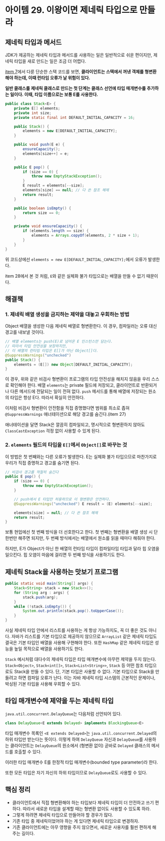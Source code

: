 # 아이템 29. 이왕이면 제네릭 타입으로 만들라

## 제네릭 타입과 메서드

JDK가 제공하는 제네릭 타입과 메서드를 사용하는 일은 일반적으로 쉬운 편이지만, 제네릭 타입을 새로 만드는 일은 조금 더 어렵다.

[item 7](../chapter02/item07.md)에서 다룬 단순한 스택 코드를 보면, **클라이언트는 스택에서 꺼낸 객체를 형변환해야 하는데, 이때 런타임 오류가 날 위험이 있다.**

**일반 클래스를 제네릭 클래스로 만드는 첫 단계는 클래스 선언에 타입 매개변수를 추가하는 일이다. 이때, 타입 이름으로는 보통 E를 사용한다.**

```java
public class Stack<E> {
    private E[] elements;
    private int size;
    private static final int DEFAULT_INITIAL_CAPACITY = 16;

    public Stack() {
        elements = new E[DEFAULT_INITIAL_CAPACITY];
    }

    public void push(E e) {
        ensureCapacity();
        elements[size++] = e;
    }

    public E pop() {
        if (size == 0) {
            throw new EmptyStackException();
        }
        E result = elements[--size];
        elements[size] == null; // 다 쓴 참조 해제
        return result;
    }

    public boolean isEmpty() {
        return size == 0;
    }

    private void ensureCapacity() {
        if (elements.length == size) {
            elements = Arrays.copyOf(elements, 2 * size + 1);
        }
    }
}
```

위 코드상에선 `elements = new E[DEFAULT_INITIAL_CAPACITY];`에서 오류가 발생한다.

item 28에서 본 것 처럼, `E`와 같은 실체화 불가 타입으로는 배열을 만들 수 없기 때문이다.

## 해결책

### 1. 제네릭 배열 생성을 금지하는 제약을 대놓고 우회하는 방법

Object 배열을 생성한 다음 제네릭 배열로 형변환한다. 이 경우, 컴파일러는 오류 대신 경고를 내보낼 것이다.

```java
// 배열 elements는 push(E)로 넘어온 E 인스턴스만 담는다.
// 따라서 타입 안전성을 보장하지만,
// 이 배열의 런타임 타입은 E[]가 아닌 Object[]다.
@SuppressWarnings("unchecked")
public Stack() {
    elements = (E[]) new Object[DEFAULT_INITIAL_CAPACITY];
}
```

이 경우, 위와 같은 비검사 형변환이 프로그램의 타입 안전성을 해치지 않음을 우리 스스로 확인해야 한다. 배열 `elements`는 private 필드에 저장되고, 클라이언트로 반환되거나 다른 메서드에 전달되는 일이 전혀 없다. `push` 메서드를 통해 배열에 저장되는 원소의 타입은 항상 E다. 따라서 확실히 안전하다.

이처럼 비검사 형변환이 안전함을 직접 증명했다면 범위를 최소로 좁혀 `@SuppressWarnings` 애너테이션으로 해당 경고를 숨긴다.(item 27)

애너테이션을 달면 Stack은 깔끔히 컴파일되고, 명시적으로 형변환하지 않아도 `ClassCastException` 걱정 없이 사용할 수 있게 된다.

### 2. `elements` 필드의 타입을 `E[]`에서 `Object[]`로 바꾸는 것

이 방법은 첫 번째와는 다른 오류가 발생한다. E는 실체화 불가 타입으므로 마찬가지로 우리가 직접 증명하고 경고를 숨기면 된다.

```java
// 비검사 경고를 적절히 숨긴다
public E pop() {
    if (size == 0) {
        throw new EmptyStackException();
    }

    // push에서 E 타입만 허용하므로 이 형변환은 안전하다.
    @SuppressWarnings("unchecked") E result = (E) elements[--size];

    elements[size] = null; // 다 쓴 참조 해제
    return result;
}
```

보통 현업에선 첫 번째 방식을 더 선호한다고 한다. 첫 번째는 형변환을 배열 생성 시 단 한번만 해주면 되지만, 두 번째 방식에서는 배열에서 원소를 읽을 때마다 해줘야 한다.

하지만, E가 Object가 아닌 한 배열의 런타임 타입이 컴파일타임 타입과 달라 힙 오염을 일으킨다. 힙 오염이 마음에 걸리면 두 번째 방식을 사용하기도 한다.

## 제네릭 Stack을 사용하는 맛보기 프로그램

```java
public static void main(String[] args) {
    Stack<String> stack = new Stack<>();
    for (String arg : args) {
        stack.push(arg);
    }
    while (!stack.isEmpty()) {
        System.out.println(stack.pop().toUpperCase());
    }
}
```

사실 제네릭 타입 안에서 리스트를 사용하는 게 항상 가능하지도, 꼭 더 좋은 것도 아니다. 자바가 리스트를 기본 타입으로 제공하지 않으므로 `ArrayList` 같은 제네릭 타입도 결국은 기본 타입인 배열을 사용해 구현해야 한다. 또한 `HashMap` 같은 제네릭 타입은 성능을 높일 목적으로 배열을 사용하기도 한다.

`Stack` 예시처럼 대다수의 제네릭 타입은 타입 매개변수에 아무런 제약을 두지 않는다. `Stack<Object>`, `Stack<int[]>`, `Stack<List<String>>`, `Stack` 등 어떤 참조 타입으로도 Stack을 만들 수 있다. 단, 기본 타입은 사용할 수 없다. 기본 타입으로 Stack을 만들려고 하면 컴파일 오류가 난다. 이는 자바 제네릭 타입 시스템의 근본적인 문제이나, 박싱된 기본 타입을 사용해 우회할 수 있다.

## 타입 매개변수에 제약을 두는 제네릭 타입

`java.util.concurrent.DelayQueue`는 다음처럼 선언되어 있다.

```java
class DelayQueue<E extends Delayed> implements BlockingQueue<E>
```

타입 매개변수 목록인 `<E extends Delayed>`는 `java.util.concurrent.Delayed`의 하위 타입만 받는다는 뜻이다. 이렇게 하여 `DelayQueue` 자신과 `DelayQueue`를 사용하는 클라이언트는 `DelayQueue`의 원소에서 (형변환 없이) 곧바로 `Delayed` 클래스의 메서드를 호출할 수 있다.

이러한 타입 매개변수 E를 한정적 타입 매개변수(bounded type parameter)라 한다.

또한 모든 타입은 자기 자신의 하위 타입이므로 `DelayQueue`로도 사용할 수 있다.

## 핵심 정리

- 클라이언트에서 직접 형변환해야 하는 타입보다 제네릭 타입이 더 안전하고 쓰기 편하다. 따라서 새로운 타입을 설계할 때는 형변환 없이도 사용할 수 있도록 하라.
- 그렇게 하려면 제네릭 타입으로 만들어야 할 경우가 많다.
- 기존 타입 중 제네릭이었어야 하는 게 있다면 제네릭 타입으로 변경하자.
- 기존 클라이언트에는 아무 영향을 주지 않으면서, 새로운 사용자를 훨씬 편하게 해주는 길이다.
